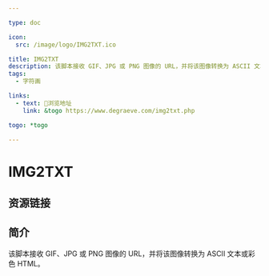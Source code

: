 ```yaml
---

type: doc

icon:
  src: /image/logo/IMG2TXT.ico

title: IMG2TXT
description: 该脚本接收 GIF、JPG 或 PNG 图像的 URL，并将该图像转换为 ASCII 文本或彩色 HTML。
tags:
  - 字符画

links:
  - text: 🧰浏览地址
    link: &togo https://www.degraeve.com/img2txt.php

togo: *togo

---
```


<ShowLogo />

# IMG2TXT

<ShowTags />

<ShowBreadcrumb />

## 资源链接

<ShowLinks />

## 简介

该脚本接收 GIF、JPG 或 PNG 图像的 URL，并将该图像转换为 ASCII 文本或彩色 HTML。

